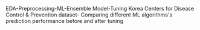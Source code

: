 EDA-Preprocessing-ML-Ensemble Model-Tuning
Korea Centers for Disease Control & Prevention dataset- Comparing different ML algorithms's prediction performance before and after tuning
